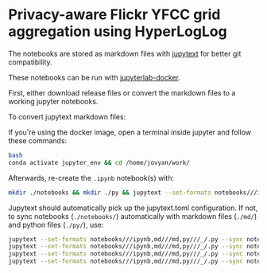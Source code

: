 # Privacy-aware Flickr YFCC grid aggregation using HyperLogLog

The notebooks are stored as markdown files with [jupytext][1] for better git compatibility.

These notebooks can be run with [jupyterlab-docker][2].

First, either download release files or convert the markdown files to a working jupyter notebooks.

To convert jupytext markdown files:

If you're using the docker image, 
open a terminal inside jupyter and follow these commands:
```bash
bash
conda activate jupyter_env && cd /home/jovyan/work/
```

Afterwards, re-create the `.ipynb` notebook(s) with:
```bash
mkdir ./notebooks && mkdir ./py && jupytext --set-formats notebooks///ipynb,md///md,py///_/.py
```

Jupytext should automatically pick up the jupytext.toml configuration. 
If not, to sync notebooks (`./notebooks/`) automatically with markdown files (`./md/`) 
and python files (`./py/`), use:
```bash
jupytext --set-formats notebooks///ipynb,md///md,py///_/.py --sync notebooks/01_preparations.ipynb
jupytext --set-formats notebooks///ipynb,md///md,py///_/.py --sync notebooks/02_yfcc_gridagg_raw.ipynb
jupytext --set-formats notebooks///ipynb,md///md,py///_/.py --sync notebooks/03_yfcc_gridagg_hll.ipynb
jupytext --set-formats notebooks///ipynb,md///md,py///_/.py --sync notebooks/04_interpretation.ipynb
```

[1]: https://github.com/mwouts/jupytext
[2]: https://gitlab.vgiscience.de/lbsn/tools/jupyterlab